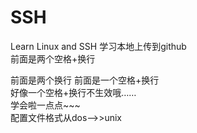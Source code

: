 # SSH
Learn Linux and SSH 
学习本地上传到github  
前面是两个空格+换行

前面是两个换行 
前面是一个空格+换行  
好像一个空格+换行不生效哦……  
学会啦一点点~~~  
配置文件格式从dos-->>unix
